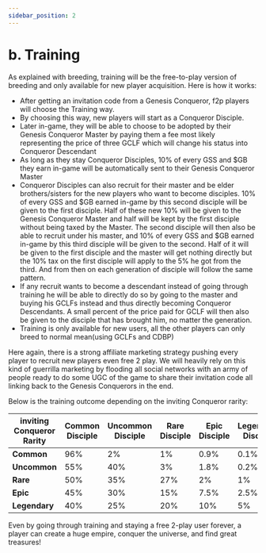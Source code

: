 ```yaml
---
sidebar_position: 2
---
```


# b. Training

As explained with breeding, training will be the free-to-play version of breeding and only available for new player acquisition. Here is how it works:

<ul>
    <li>
        After getting an invitation code from a Genesis Conqueror,  f2p players will choose the Training way.
    </li>
    <li>
        By choosing this way, new players will start as a Conqueror Disciple.
    </li>
    <li>
        Later in-game, they will be able to choose to be adopted by their Genesis Conqueror Master by paying them a fee most likely representing the price of three GCLF which will change his status into Conqueror Descendant
    </li>
    <li>
        As long as they stay Conqueror Disciples, 10% of every GSS and $GB they earn in-game will be automatically sent to their Genesis Conqueror Master
    </li>
    <li>
        Conqueror Disciples can also recruit for their master and be elder brothers/sisters for the new players who want to become disciples. 10% of every GSS and $GB earned in-game by this second disciple will be given to the first disciple. Half of these new 10% will be given to the Genesis Conqueror Master and half will be kept by the first disciple without being taxed by the Master. The second disciple will then also be able to recruit under his master, and  10% of every GSS and $GB earned in-game by this third disciple will be given to the second. Half of it will be given to the first disciple and the master will get nothing directly but the 10% tax on the first disciple will apply to the 5% he got from the third. And from then on each generation of disciple will follow the same pattern.
    </li>
    <li>
        If any recruit wants to become a descendant instead of going through training he will be able to directly do so by going to the master and buying his GCLFs instead and thus directly becoming Conqueror Descendants. A small percent of the price paid for GCLF will then also be given to the disciple that has brought him, no matter the generation.
    </li>
    <li>
        Training is only available for new users, all the other players can only breed to normal mean(using GCLFs and CDBP)
    </li>
</ul>

Here again, there is a strong affiliate marketing strategy pushing every player to recruit new players even free 2 play. We will heavily rely on this kind of guerrilla marketing by flooding all social networks with an army of people ready to do some UGC of the game to share their invitation code all linking back to the Genesis Conquerors in the end.

Below is the training outcome depending on the inviting Conqueror rarity:

| inviting Conqueror Rarity | Common Disciple | Uncommon Disciple | Rare Disciple | Epic Disciple | Legendary Disciple |
| ------------------------- | --------------- | ----------------- | ------------- | ------------- | ------------------ |
| **Common**                | 96%             | 2%                | 1%            | 0.9%          | 0.1%               |
| **Uncommon**              | 55%             | 40%               | 3%            | 1.8%          | 0.2%               |
| **Rare**                  | 50%             | 35%               | 27%           | 2%            | 1%                 |
| **Epic**                  | 45%             | 30%               | 15%           | 7.5%          | 2.5%               |
| **Legendary**             | 40%             | 25%               | 20%           | 10%           | 5%                 |

Even by going through training and staying a free 2-play user forever, a player can create a huge empire, conquer the universe, and find great treasures!
